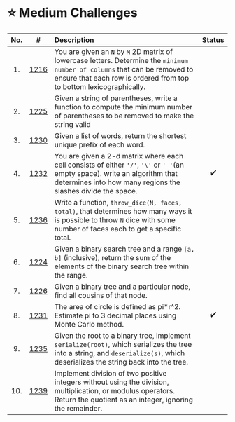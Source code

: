# **⭐ Medium Challenges**

| No. | #    | Description                     | Status |
|:---: |:---: |:---                             |:---:   |
|  1.    |[1216]        |You are given an `N` by `M` 2D matrix of lowercase letters. Determine the `minimum number of columns` that can be removed to ensure that each row is ordered from top to bottom lexicographically.                               |       |
|  2.  |[1225]        |Given a string of parentheses, write a function to compute the minimum number of parentheses to be removed to make the string valid                               |       |
|  3.   |[1230]        |Given a list of words, return the shortest unique prefix of each word.                                |       |
|  4.   |[1232]        |You are given a 2-d matrix where each cell consists of either `'/'`, `'\'` or `' '`(an empty space). write an algorithm that determines into how many regions the slashes divide the space.                               |   ✔️    |
|  5.  |[1236]        |Write a function, `throw_dice(N, faces, total)`, that determines how many ways it is possible to throw `N` dice with some number of faces each to get a specific total.
|  6.   |[1224]        |Given a binary search tree and a range `[a, b]` (inclusive), return the sum of the elements of the binary search tree within the range.                               |       |
|  7.   |[1226]        |Given a binary tree and a particular node, find all cousins of that node.                           |       |
|  8.   |[1231]        |The area of circle is defined as pi*r^2. Estimate pi to 3 decimal places using Monte Carlo method.                         |  ✔️     |
|  9.   |[1235]        |Given the root to a binary tree, implement `serialize(root)`, which serializes the tree into a string, and `deserialize(s)`, which deserializes the string back into the tree.                               |       |
|  10.   |[1239]        |Implement division of two positive integers without using the division, multiplication, or modulus operators. Return the quotient as an integer, ignoring the remainder.


[1216]:https://github.com/anasvemmully/Daily-Coding-Problem/tree/main/Medium/1216  
[1225]:https://github.com/anasvemmully/Daily-Coding-Problem/tree/main/Medium/1225  
[1230]:https://github.com/anasvemmully/Daily-Coding-Problem/tree/main/Medium/1230
[1232]:https://github.com/anasvemmully/Daily-Coding-Problem/tree/main/Medium/1232
[1236]:https://github.com/anasvemmully/Daily-Coding-Problem/tree/main/Medium/1236
[1224]:https://github.com/anasvemmully/Daily-Coding-Problem/tree/main/Medium/1224
[1226]:https://github.com/anasvemmully/Daily-Coding-Problem/tree/main/Medium/1226
[1231]:https://github.com/anasvemmully/Daily-Coding-Problem/tree/main/Medium/1231
[1235]:https://github.com/anasvemmully/Daily-Coding-Problem/tree/main/Medium/1235
[1239]:https://github.com/anasvemmully/Daily-Coding-Problem/tree/main/Medium/1239